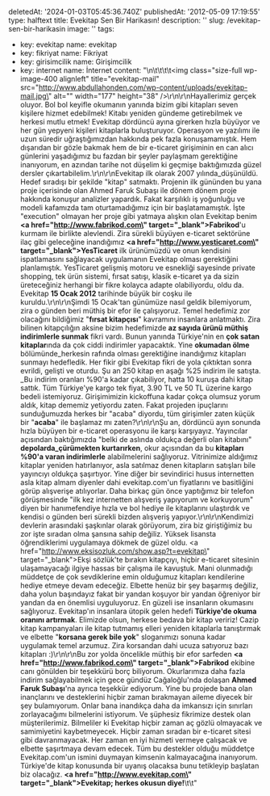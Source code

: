 deletedAt: '2024-01-03T05:45:36.740Z'
publishedAt: '2012-05-09 17:19:55'
type: halftext
title: Evekitap Sen Bir Harikasın!
description: ''
slug: /evekitap-sen-bir-harikasin
image: ''
tags:
  - key: evekitap
    name: evekitap
  - key: fikriyat
    name: Fikriyat
  - key: girisimcilik
    name: Girişimcilik
  - key: internet
    name: İnternet
content: "\n\t\t\t\t<img class=\"size-full wp-image-400 alignleft\" title=\"evekitap-mail\" src=\"http://www.abdullahonden.com/wp-content/uploads/evekitap-mail.jpg\" alt=\"\" width=\"177\" height=\"38\" />\r\n\r\nHayallerimiz gerçek oluyor. Bol bol keyifle okumanın yanında bizim gibi kitapları seven kişilere hizmet edebilmek! Kitabı yeniden gündeme getirebilmek ve herkesi mutlu etmek! Evekitap dördüncü ayına girerken hızla büyüyor ve her gün yepyeni kişileri kitaplarla buluşturuyor. Operasyon ve yazılımı ile uzun süredir uğraştığımızdan hakkında pek fazla konuşamamıştık. Hem dışarıdan bir gözle bakmak hem de bir e-ticaret girişiminin en can alıcı günlerini yaşadığımız bu fazdan bir şeyler paylaşmam gerektiğine inanıyorum, en azından tarihe not düşelim ki geçmişe baktığımızda güzel dersler çıkartabilelim.\r\n\r\nEvekitap ilk olarak 2007 yılında\_düşünüldü. Hedef sıradışı bir şekilde \"kitap\" satmaktı. Projenin ilk gününden bu yana proje içerisinde olan Ahmed Faruk Subaşı ile dönem dönem proje hakkında konuşur analizler yapardık. Fakat karşılıklı iş yoğunluğu ve modeli kafamızda tam oturtamadığımız için bir başlatamamıştık. İşte \"execution\" olmayan her proje gibi yatmaya alışkın olan Evekitap benim <strong><a href=\"http://www.fabrikod.com\" target=\"_blank\">Fabrikod</a></strong>'u kurmam ile birlikte alevlendi. Zira sürekli büyüyen e-ticaret sektörüne ilaç gibi geleceğine inandığımız <strong><a href=\"http://www.yesticaret.com\" target=\"_blank\">YesTicaret</a></strong> ilk ürünümüzdü ve onun kendisini ispatlamasını sağlayacak uygulamanın Evekitap olması gerektiğini planlamıştık. YesTicaret gelişmiş motoru ve esnekliği sayesinde private shopping, tek ürün sistemi, fırsat satışı, klasik e-ticaret ya da sizin üreteceğiniz herhangi bir fikre kolayca adapte olabiliyordu, oldu da. Evekitap <strong>15 Ocak 2012</strong> tarihinde büyük bir coşku ile kuruldu.\r\n\r\nŞimdi 15 Ocak'tan günümüze nasıl geldik bilemiyorum, zira o günden beri müthiş bir efor ile çalışıyoruz. Temel hedefimiz zor olacağını bildiğimiz \"<strong>fırsat kitapçısı</strong>\" kavramını insanlara anlatmaktı. Zira bilinen kitapçılığın aksine bizim hedefimizde <strong>az sayıda ürünü müthiş indirimlerle sunmak</strong> fikri vardı. Bunun yanında Türkiye'nin en <strong>çok satan kitaplar</strong>ında da çok ciddi indirimler yapacaktık. Yine <strong>okumadan ölme</strong> bölümünde\_herkesin rafında olması gerektiğine inandığımız kitapları sunmayı hedefledik. Her fikir gibi Evekitap fikri de yola çıktıktan sonra evrildi, gelişti ve oturdu. Şu an 250 kitap en aşağı %25 indirim ile satışta. \_Bu indirim oranları %90'a kadar çıkabiliyor, hatta 10 kuruşa dahi kitap sattık. Tüm Türkiye'ye kargo tek fiyat, 3.90 TL ve 50 TL üzerine kargo bedeli istemiyoruz. Girişimimizin kickoffuna kadar çokça olumsuz yorum aldık, kitap dememiz yetiyordu zaten. Fakat projeden ipuçlarını sunduğumuzda herkes bir \"acaba\" diyordu, tüm girişimler zaten küçük bir \"<strong>acaba</strong>\" ile başlamaz mı zaten?\r\n\r\nŞu an, dördüncü ayın sonunda hızla büyüyen bir e-ticaret operasyonu ile karşı karşıyayız. Yayıncılar açısından baktığımızda \"belki de aslında oldukça değerli olan kitabını\" <strong>depolarda\_çürümekten kurtarırken</strong>, okur açısından da bu <strong>kitapları %90'a varan indirimlerle</strong> alabilmelerini sağlıyoruz. Vitrinimize aldığımız kitaplar yeniden hatırlanıyor, asla satılmaz denen kitapların satışları bile yayıncıyı oldukça şaşırtıyor. Yine diğer bir sevindirici husus internetten asla kitap almam diyenler dahi evekitap.com'un fiyatlarını ve basitliğini görüp alışverişe atılıyorlar. Daha birkaç gün önce yaptığımız bir telefon görüşmesinde \"ilk kez internetten alışveriş yapıyorum ve korkuyorum\" diyen bir hanımefendiye hızla ve bol hediye ile kitaplarını ulaştırdık ve kendisi o günden beri sürekli bizden alışveriş yapıyor.\r\n\r\nKendimizi devlerin arasındaki şaşkınlar olarak görüyorum, zira biz giriştiğimiz bu zor işte sıradan olma şansına sahip değiliz. Yüksek lisansta öğrendiklerimi uygulamaya dökmek de güzel oldu. <a href=\"http://www.eksisozluk.com/show.asp?t=evekitap\" target=\"_blank\">Ekşi sözlük</a>'te bırakın kitapçıyı, hiçbir e-ticaret sitesinin ulaşamayacağı ilgiye hassas bir çalışma ile kavuştuk. Mani olunmadığı müddetçe de çok sevdiklerine emin olduğumuz kitapları kendilerine hediye etmeye devam edeceğiz. Elbette henüz bir şey başarmış değiliz, daha yolun başındayız fakat bir yandan koşuyor bir yandan öğreniyor bir yandan da en önemlisi uyguluyoruz. En güzeli ise insanların okumasını sağlıyoruz. Evekitap'ın insanlara ütopik gelen hedefi <strong>Türkiye'de okuma oranını artırmak</strong>. Elimizde olsun, herkese bedava bir kitap veririz! Cazip kitap kampanyaları ile kitap tutmamış elleri yeniden kitaplarla tanıştırmak ve elbette \"<strong>korsana gerek bile yok</strong>\" sloganımızı sonuna kadar uygulamak temel arzumuz. Zira korsandan dahi ucuza satıyoruz bazı kitapları :)\r\n\r\nBu zor yolda öncelikle müthiş bir efor sarfeden <strong><a href=\"http://www.fabrikod.com\" target=\"_blank\">Fabrikod</a></strong> ekibine canı gönülden bir teşekkürü borç biliyorum. Okurlarımıza daha fazla indirim sağlayabilmek için gece gündüz Cağaloğlu'nda dolaşan <strong>Ahmed Faruk Subaşı</strong>'na ayrıca teşekkür ediyorum. Yine bu projede bana olan inançlarını ve desteklerini hiçbir zaman bırakmayan aileme diyecek bir şey bulamıyorum. Onlar bana inandıkça daha da imkansızı için sınırları zorlayacağımı bilmelerini istiyorum. Ve şüphesiz fikrimize destek olan müşterilerimiz. Bilmeliler ki Evekitap hiçbir zaman aç gözlü olmayacak ve samimiyetini kaybetmeyecek. Hiçbir zaman sıradan bir e-ticaret sitesi gibi davranmayacak. Her zaman en iyi hizmeti vermeye çalışacak ve elbette şaşırtmaya devam edecek. Tüm bu destekler olduğu müddetçe Evekitap.com'un ismini duymayan kimsenin kalmayacağına inanıyorum. Türkiye'de kitap konusunda bir uyanış olacaksa bunu tetikleyip başlatan biz olacağız. <strong><a href=\"http://www.evekitap.com\" target=\"_blank\">Evekitap; herkes okusun diye!</a></strong>\t\t"
